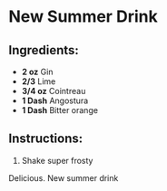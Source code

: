# New Summer Drink

## Ingredients:
- **2 oz** Gin
- **2/3** Lime
- **3/4 oz** Cointreau
- **1 Dash** Angostura
- **1 Dash** Bitter orange

## Instructions:
1. Shake super frosty

Delicious. New summer drink
